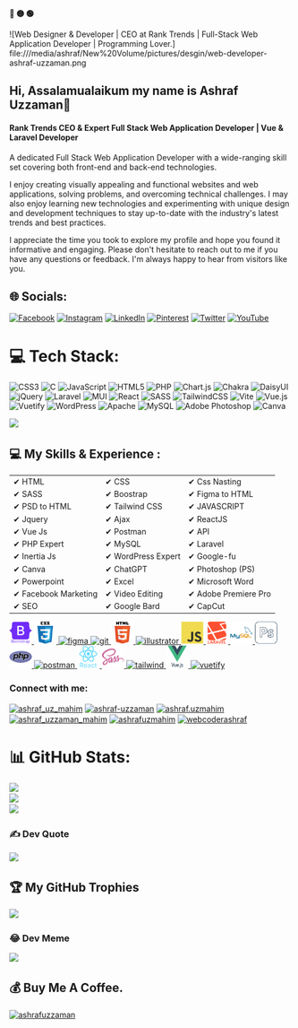 <p align="left"><b><pwn>🔴 🟡 🟢</pwn></b></p>
![Web Designer & Developer | CEO at Rank Trends | Full-Stack Web Application Developer | Programming Lover.]
file:///media/ashraf/New%20Volume/pictures/desgin/web-developer-ashraf-uzzaman.png



## Hi, Assalamualaikum my name is Ashraf Uzzaman👋

#### Rank Trends CEO & Expert Full Stack Web Application Developer | Vue & Laravel Developer

A dedicated Full Stack Web Application Developer with a wide-ranging skill set covering both front-end and back-end technologies.

<p>I enjoy creating visually appealing and functional websites and web applications, solving problems, and overcoming technical challenges. I may also enjoy learning new technologies and experimenting with unique design and development techniques to stay up-to-date with the industry's latest trends and best practices.

I appreciate the time you took to explore my profile and hope you found it informative and engaging.
Please don't hesitate to reach out to me if you have any questions or feedback. I'm always happy to hear from visitors like you.</p>

## 🌐 Socials:
[![Facebook](https://img.shields.io/badge/Facebook-%231877F2.svg?logo=Facebook&logoColor=white)](https://facebook.com/ashraf.uzmahim) [![Instagram](https://img.shields.io/badge/Instagram-%23E4405F.svg?logo=Instagram&logoColor=white)](https://instagram.com/ashrafuzzaman04) [![LinkedIn](https://img.shields.io/badge/LinkedIn-%230077B5.svg?logo=linkedin&logoColor=white)](https://linkedin.com/in/ashraf-uzzaman) [![Pinterest](https://img.shields.io/badge/Pinterest-%23E60023.svg?logo=Pinterest&logoColor=white)](https://pinterest.com/AshrafUzzaman04) [![Twitter](https://img.shields.io/badge/Twitter-%231DA1F2.svg?logo=Twitter&logoColor=white)](https://twitter.com/ashraf_uz_mahim) [![YouTube](https://img.shields.io/badge/YouTube-%23FF0000.svg?logo=YouTube&logoColor=white)](https://youtube.com/@webcoder-ashraf) 

# 💻 Tech Stack:
![CSS3](https://img.shields.io/badge/css3-%231572B6.svg?style=for-the-badge&logo=css3&logoColor=white) ![C](https://img.shields.io/badge/c-%2300599C.svg?style=for-the-badge&logo=c&logoColor=white) ![JavaScript](https://img.shields.io/badge/javascript-%23323330.svg?style=for-the-badge&logo=javascript&logoColor=%23F7DF1E) ![HTML5](https://img.shields.io/badge/html5-%23E34F26.svg?style=for-the-badge&logo=html5&logoColor=white) ![PHP](https://img.shields.io/badge/php-%23777BB4.svg?style=for-the-badge&logo=php&logoColor=white) ![Chart.js](https://img.shields.io/badge/chart.js-F5788D.svg?style=for-the-badge&logo=chart.js&logoColor=white) ![Chakra](https://img.shields.io/badge/chakra-%234ED1C5.svg?style=for-the-badge&logo=chakraui&logoColor=white) ![DaisyUI](https://img.shields.io/badge/daisyui-5A0EF8?style=for-the-badge&logo=daisyui&logoColor=white) ![jQuery](https://img.shields.io/badge/jquery-%230769AD.svg?style=for-the-badge&logo=jquery&logoColor=white) ![Laravel](https://img.shields.io/badge/laravel-%23FF2D20.svg?style=for-the-badge&logo=laravel&logoColor=white) ![MUI](https://img.shields.io/badge/MUI-%230081CB.svg?style=for-the-badge&logo=mui&logoColor=white) ![React](https://img.shields.io/badge/react-%2320232a.svg?style=for-the-badge&logo=react&logoColor=%2361DAFB) ![SASS](https://img.shields.io/badge/SASS-hotpink.svg?style=for-the-badge&logo=SASS&logoColor=white) ![TailwindCSS](https://img.shields.io/badge/tailwindcss-%2338B2AC.svg?style=for-the-badge&logo=tailwind-css&logoColor=white) ![Vite](https://img.shields.io/badge/vite-%23646CFF.svg?style=for-the-badge&logo=vite&logoColor=white) ![Vue.js](https://img.shields.io/badge/vue.js-%2335495e.svg?style=for-the-badge&logo=vuedotjs&logoColor=%234FC08D) ![Vuetify](https://img.shields.io/badge/Vuetify-1867C0?style=for-the-badge&logo=vuetify&logoColor=AEDDFF) ![WordPress](https://img.shields.io/badge/WordPress-%23117AC9.svg?style=for-the-badge&logo=WordPress&logoColor=white) ![Apache](https://img.shields.io/badge/apache-%23D42029.svg?style=for-the-badge&logo=apache&logoColor=white) ![MySQL](https://img.shields.io/badge/mysql-%2300000f.svg?style=for-the-badge&logo=mysql&logoColor=white) ![Adobe Photoshop](https://img.shields.io/badge/adobe%20photoshop-%2331A8FF.svg?style=for-the-badge&logo=adobe%20photoshop&logoColor=white) ![Canva](https://img.shields.io/badge/Canva-%2300C4CC.svg?style=for-the-badge&logo=Canva&logoColor=white)

[![](https://visitcount.itsvg.in/api?id=AshrafUzzaman04&icon=0&color=1)](https://visitcount.itsvg.in)

<p align="start"><h2 align="start">💻 My Skills & Experience :</h2></p>
<table align="start">
  <tr>
  <td>✔ HTML</td>
  <td>✔ CSS</td>
  <td>✔ Css Nasting</td>
  </tr>
  <tr>
  <td>✔ SASS</td>
  <td>✔ Boostrap</td>
  <td>✔ Figma to HTML</td>
  </tr>
  <tr>
  <td>✔ PSD to HTML</td>
  <td>✔ Tailwind CSS</td>
  <td>✔ JAVASCRIPT</td>
  </tr>
  <tr>
  <td>✔ Jquery</td>
  <td>✔ Ajax</td>
  <td>✔ ReactJS</td>
  </tr>
  <tr>
  <td>✔ Vue Js</td>
  <td>✔ Postman</td>
  <td>✔ API</td>
  </tr>
  <tr>
  <td>✔ PHP Expert</td>
  <td>✔ MySQL</td>
  <td>✔ Laravel</td>
  </tr>
  <tr>
  <td>✔ Inertia Js</td>
  <td>✔ WordPress Expert</td>
  <td>✔ Google-fu</td>
  </tr>
  <tr>
  <td>✔ Canva</td>
  <td>✔ ChatGPT</td>
  <td>✔ Photoshop (PS)</td>
  </tr>  
  <tr>
  <td>✔ Powerpoint</td>
  <td>✔ Excel</td>
  <td>✔ Microsoft Word</td>
  </tr>  
  <tr>
  <td>✔ Facebook Marketing</td>
  <td>✔ Video Editing</td>
  <td>✔ Adobe Premiere Pro</td>
  </tr>
  <tr>
  <td>✔ SEO</td>
  <td>✔ Google Bard</td>
  <td>✔ CapCut</td>
  </tr>
</table>

<p align="start"> <a href="https://getbootstrap.com" target="_blank" rel="noreferrer"> <img src="https://raw.githubusercontent.com/devicons/devicon/master/icons/bootstrap/bootstrap-plain-wordmark.svg" alt="bootstrap" width="40" height="40"/> </a> <a href="https://www.w3schools.com/css/" target="_blank" rel="noreferrer"> <img src="https://raw.githubusercontent.com/devicons/devicon/master/icons/css3/css3-original-wordmark.svg" alt="css3" width="40" height="40"/> </a> <a href="https://www.figma.com/" target="_blank" rel="noreferrer"> <img src="https://www.vectorlogo.zone/logos/figma/figma-icon.svg" alt="figma" width="40" height="40"/> </a> <a href="https://git-scm.com/" target="_blank" rel="noreferrer"> <img src="https://www.vectorlogo.zone/logos/git-scm/git-scm-icon.svg" alt="git" width="40" height="40"/> </a> <a href="https://www.w3.org/html/" target="_blank" rel="noreferrer"> <img src="https://raw.githubusercontent.com/devicons/devicon/master/icons/html5/html5-original-wordmark.svg" alt="html5" width="40" height="40"/> </a> <a href="https://www.adobe.com/in/products/illustrator.html" target="_blank" rel="noreferrer"> <img src="https://www.vectorlogo.zone/logos/adobe_illustrator/adobe_illustrator-icon.svg" alt="illustrator" width="40" height="40"/> </a> <a href="https://developer.mozilla.org/en-US/docs/Web/JavaScript" target="_blank" rel="noreferrer"> <img src="https://raw.githubusercontent.com/devicons/devicon/master/icons/javascript/javascript-original.svg" alt="javascript" width="40" height="40"/> </a> <a href="https://laravel.com/" target="_blank" rel="noreferrer"> <img src="https://raw.githubusercontent.com/devicons/devicon/master/icons/laravel/laravel-plain-wordmark.svg" alt="laravel" width="40" height="40"/> </a> <a href="https://www.mysql.com/" target="_blank" rel="noreferrer"> <img src="https://raw.githubusercontent.com/devicons/devicon/master/icons/mysql/mysql-original-wordmark.svg" alt="mysql" width="40" height="40"/> </a> <a href="https://www.photoshop.com/en" target="_blank" rel="noreferrer"> <img src="https://raw.githubusercontent.com/devicons/devicon/master/icons/photoshop/photoshop-line.svg" alt="photoshop" width="40" height="40"/> </a> <a href="https://www.php.net" target="_blank" rel="noreferrer"> <img src="https://raw.githubusercontent.com/devicons/devicon/master/icons/php/php-original.svg" alt="php" width="40" height="40"/> </a> <a href="https://postman.com" target="_blank" rel="noreferrer"> <img src="https://www.vectorlogo.zone/logos/getpostman/getpostman-icon.svg" alt="postman" width="40" height="40"/> </a> <a href="https://reactjs.org/" target="_blank" rel="noreferrer"> <img src="https://raw.githubusercontent.com/devicons/devicon/master/icons/react/react-original-wordmark.svg" alt="react" width="40" height="40"/> </a> <a href="https://sass-lang.com" target="_blank" rel="noreferrer"> <img src="https://raw.githubusercontent.com/devicons/devicon/master/icons/sass/sass-original.svg" alt="sass" width="40" height="40"/> </a> <a href="https://tailwindcss.com/" target="_blank" rel="noreferrer"> <img src="https://www.vectorlogo.zone/logos/tailwindcss/tailwindcss-icon.svg" alt="tailwind" width="40" height="40"/> </a> <a href="https://vuejs.org/" target="_blank" rel="noreferrer"> <img src="https://raw.githubusercontent.com/devicons/devicon/master/icons/vuejs/vuejs-original-wordmark.svg" alt="vuejs" width="40" height="40"/> </a> <a href="https://vuetifyjs.com/en/" target="_blank" rel="noreferrer"> <img src="https://bestofjs.org/logos/vuetify.svg" alt="vuetify" width="40" height="40"/> </a> </p>

<h3 align="start">Connect with me:</h3>
<p align="start">
<a href="https://twitter.com/ashraf_uz_mahim" target="blank"><img align="center" src="https://raw.githubusercontent.com/rahuldkjain/github-profile-readme-generator/master/src/images/icons/Social/twitter.svg" alt="ashraf_uz_mahim" height="30" width="40" /></a>
<a href="https://www.linkedin.com/in/ashrafuzzaman04/" target="blank"><img align="center" src="https://raw.githubusercontent.com/rahuldkjain/github-profile-readme-generator/master/src/images/icons/Social/linked-in-alt.svg" alt="ashraf-uzzaman" height="30" width="40" /></a>
<a href="https://fb.com/ashraf.uzmahim" target="blank"><img align="center" src="https://raw.githubusercontent.com/rahuldkjain/github-profile-readme-generator/master/src/images/icons/Social/facebook.svg" alt="ashraf.uzmahim" height="30" width="40" /></a>
<a href="https://www.instagram.com/ashrafuzzaman04" target="blank"><img align="center" src="https://raw.githubusercontent.com/rahuldkjain/github-profile-readme-generator/master/src/images/icons/Social/instagram.svg" alt="ashraf_uzzaman_mahim" height="30" width="40" /></a>
<a href="https://www.behance.net/ashrafuzmahim" target="blank"><img align="center" src="https://raw.githubusercontent.com/rahuldkjain/github-profile-readme-generator/master/src/images/icons/Social/behance.svg" alt="ashrafuzmahim" height="30" width="40" /></a>
<a href="https://www.youtube.com/@webcoder-ashraf" target="blank"><img align="center" src="https://raw.githubusercontent.com/rahuldkjain/github-profile-readme-generator/master/src/images/icons/Social/youtube.svg" alt="webcoderashraf" height="30" width="40" /></a>
</p>

# 📊 GitHub Stats:
![](https://github-readme-stats.vercel.app/api?username=AshrafUzzaman04&theme=dark&hide_border=false&include_all_commits=true&count_private=true)<br/>
![](https://github-readme-streak-stats.herokuapp.com/?user=AshrafUzzaman04&theme=dark&hide_border=false)<br/>
![](https://github-readme-stats.vercel.app/api/top-langs/?username=AshrafUzzaman04&theme=dark&hide_border=false&include_all_commits=true&count_private=true&layout=compact)

 ### ✍️ Dev Quote
![](https://quotes-github-readme.vercel.app/api?type=horizontal&theme=merko)

 ## 🏆 My GitHub Trophies
![](https://github-profile-trophy.vercel.app/?username=AshrafUzzaman04&theme=gruvbox&no-frame=true&no-bg=true&margin-w=4)

### 😂 Dev Meme
<img src='https://randommeme-five.vercel.app/' style="height: 400px;"/>

<p align="start"><h2 align="start">💰 Buy Me A Coffee.</h2></p>
<p align="start">
<a href="https://www.buymeacoffee.com/ashrafuzzaman"> <img align="center" src="https://cdn.buymeacoffee.com/buttons/v2/default-yellow.png" height="50" width="210" alt="ashrafuzzaman" /></a></p><br><br>
